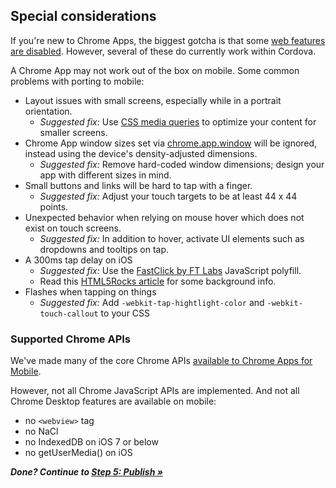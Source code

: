 ## Special considerations

If you're new to Chrome Apps, the biggest gotcha is that some [web features are disabled](http://developer.chrome.com/apps/app_deprecated). However, several of these do currently work within Cordova.

A Chrome App may not work out of the box on mobile. Some common problems with porting to mobile:

* Layout issues with small screens, especially while in a portrait orientation.
  * _Suggested fix:_ Use [CSS media queries](http://www.html5rocks.com/en/mobile/mobifying/#toc-mediaqueries) to optimize your content for smaller screens.
* Chrome App window sizes set via [chrome.app.window](http://developer.chrome.com/apps/app_window.html) will be ignored, instead using the device's density-adjusted dimensions.
  * _Suggested fix:_ Remove hard-coded window dimensions; design your app with different sizes in mind.
* Small buttons and links will be hard to tap with a finger.
  * _Suggested fix:_ Adjust your touch targets to be at least 44 x 44 points. 
* Unexpected behavior when relying on mouse hover which does not exist on touch screens.
  * _Suggested fix:_ In addition to hover, activate UI elements such as dropdowns and tooltips on tap.
* A 300ms tap delay on iOS
  * _Suggested fix:_ Use the [FastClick by FT Labs](https://github.com/ftlabs/fastclick) JavaScript polyfill.
  * Read this [HTML5Rocks article](http://updates.html5rocks.com/2013/12/300ms-tap-delay-gone-away) for some background info.
* Flashes when tapping on things
  * _Suggested fix:_ Add `-webkit-tap-hightlight-color` and `-webkit-touch-callout` to your CSS

### Supported Chrome APIs 

We've made many of the core Chrome APIs [available to Chrome Apps for Mobile](APIStatus.md).

However, not all Chrome JavaScript APIs are implemented. And not all Chrome Desktop features are available on mobile:

  * no `<webview>` tag
  * no NaCl
  * no IndexedDB on iOS 7 or below
  * no getUserMedia() on iOS


_**Done? Continue to [Step 5: Publish &raquo;](Publish.md)**_
